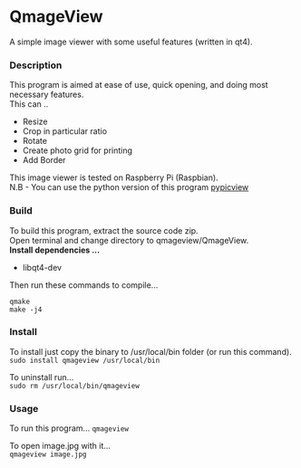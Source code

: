 # QmageView
A simple image viewer with some useful features (written in qt4).

### Description
This program is aimed at ease of use, quick opening, and doing most necessary features.  
This can ..  
 * Resize
 * Crop in particular ratio
 * Rotate
 * Create photo grid for printing
 * Add Border

This image viewer is tested on Raspberry Pi (Raspbian).  
N.B - You can use the python version of this program [pypicview](https://github.com/ksharindam/pypicview)

### Build
To build this program, extract the source code zip.  
Open terminal and change directory to qmageview/QmageView.  
**Install dependencies ...**  
 * libqt4-dev  

Then run these commands to compile...  
```
qmake  
make -j4  
```

### Install
To install just copy the binary to /usr/local/bin folder (or run this command).  
`sudo install qmageview /usr/local/bin`  

To uninstall run...  
`sudo rm /usr/local/bin/qmageview`  

### Usage
To run this program...
`qmageview`

To open image.jpg with it...  
`qmageview image.jpg`  
